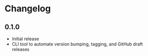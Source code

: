 # Changelog

## 0.1.0

- Initial release
- CLI tool to automate version bumping, tagging, and GitHub draft releases
